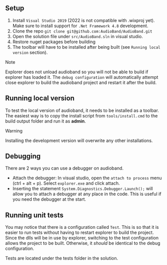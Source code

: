 ## Setup
1. Install `Visual Studio 2019` (2022 is not compatible with .wixproj yet). Make sure to install support for `.Net Framework 4.8` development.
2. Clone the repo `git clone git@github.com:AudioBand/AudioBand.git`
3. Open the solution file under `src/AudioBand.sln` in visual studio.
4. Restore nuget packages before building
5. The toolbar will have to be installed after being built (see `Running local version` section).

> [!NOTE]
> Explorer does not unload audioband so you will not be able to build if explorer has loaded it. The `debug configuration` will automatically attempt close explorer to build the audioband project and restart it after the build.

## Running local version
To test the local version of audioband, it needs to be installed as a toolbar. The easiest way is to copy the install script from `tools/install.cmd` to the build output folder and run it as **admin**.

> [!WARNING]
> Installing the development version will overwrite any other installations.

## Debugging
There are 2 ways you can use a debugger on audioband.
- Attach the debugger: In visual studio, open the `attach to process` menu (ctrl + alt + p). Select `explorer.exe` and click attach.
- Inserting the statement `System.Diagnostics.Debugger.Launch();` will allow you to attach a debugger at any place in the code. This is useful if you need the debugger at the start.

## Running unit tests
You may notice that there is a configuration called `Test`. This is so that it is easier to run tests without having to restart explorer to build the project. Since the dlls will be in use by explorer, switching to the test configuration allows the project to be built. Otherwise, it _should_ be identical to the debug configuration.

Tests are located under the tests folder in the solution.